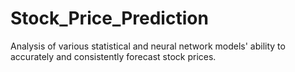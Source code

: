 # Stock_Price_Prediction
Analysis of various statistical and neural network models' ability to accurately and consistently forecast stock prices.
